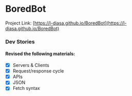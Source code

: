 # BoredBot
Project Link: [https://l-diasa.github.io/BoredBot](https://l-diasa.github.io/BoredBot)
### Dev Stories
#### Revised the following materials:
- [x] Servers & Clients
- [x] Request/response cycle
- [x] APIs
- [x] JSON
- [x] Fetch syntax
